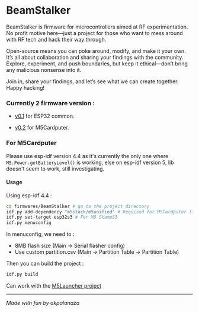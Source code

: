 # BeamStalker

BeamStalker is firmware for microcontrollers aimed at RF experimentation. No profit motive here—just a project for those who want to mess around with RF tech and hack their way through.

Open-source means you can poke around, modify, and make it your own. It’s all about collaboration and sharing your findings with the community. Explore, experiment, and push boundaries, but keep it ethical—don’t bring any malicious nonsense into it. 

Join in, share your findings, and let’s see what we can create together. Happy hacking!


### Currently 2 firmware version :

- [v0.1](https://github.com/Retr0Kr0dy/BeamStalker/tree/v0.1) for ESP32 common.

- [v0.2](https://github.com/Retr0Kr0dy/BeamStalker/tree/v0.2) for M5Cardputer.


### For M5Cardputer

Please use esp-idf version 4.4 as it's currently the only one where `M5.Power.getBatteryLevel()` is working, else on esp-idf version 5, lib doesn't seem to work, still investigating.

#### Usage

Using esp-idf 4.4 :

```sh
cd firmwares/BeamStalker # go to the project directory
idf.py add-dependency "m5stack/m5unified" # Required for M5Cardputer lib
idf.py set-target esp32s3 # For M5 StampS3
idf.py menuconfig
```

In menuconfig, we need to :

- 8MB flash size (Main -> Serial flasher config)
- Use custom partition.csv (Main -> Partition Table -> Partition Table)

Then you can build the project : 

```sh
idf.py build
```

Can work with the [M5Launcher project](https://github.com/bmorcelli/M5Stick-Launcher)


---
*Made with fun by akpalanaza*
